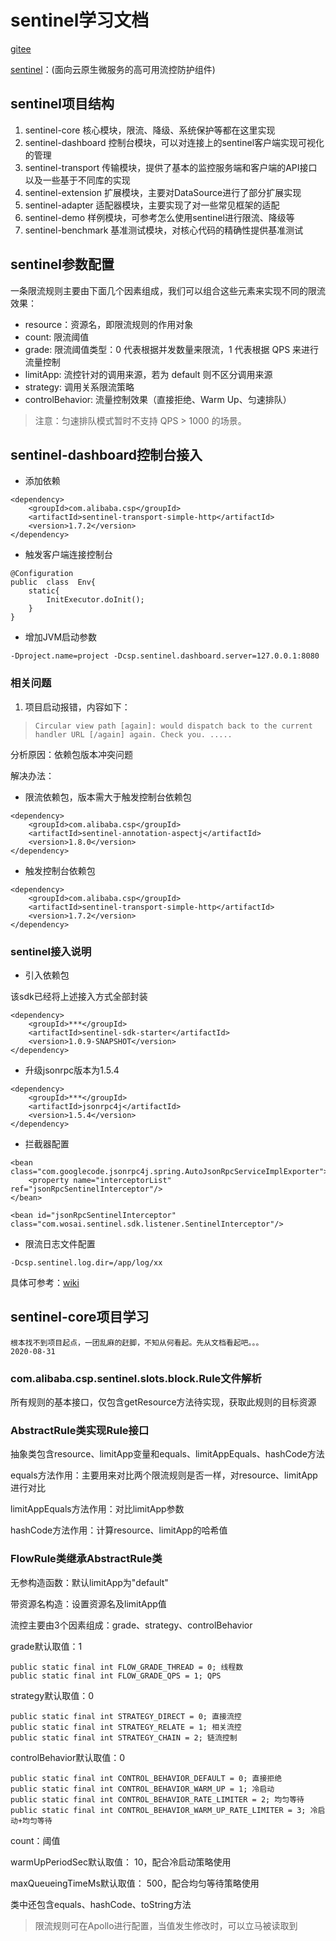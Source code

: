 # sentinel学习文档

[sentinel]:https://github.com/alibaba/Sentinel

[gitee](https://gitee.com/nilera/Sentinel/wikis/Home)

[sentinel]：(面向云原生微服务的高可用流控防护组件)

## sentinel项目结构

1. sentinel-core 核心模块，限流、降级、系统保护等都在这里实现
1. sentinel-dashboard 控制台模块，可以对连接上的sentinel客户端实现可视化的管理
1. sentinel-transport 传输模块，提供了基本的监控服务端和客户端的API接口以及一些基于不同库的实现
1. sentinel-extension 扩展模块，主要对DataSource进行了部分扩展实现
1. sentinel-adapter 适配器模块，主要实现了对一些常见框架的适配
1. sentinel-demo 样例模块，可参考怎么使用sentinel进行限流、降级等
1. sentinel-benchmark 基准测试模块，对核心代码的精确性提供基准测试

## sentinel参数配置

一条限流规则主要由下面几个因素组成，我们可以组合这些元素来实现不同的限流效果：

- resource：资源名，即限流规则的作用对象
- count: 限流阈值
- grade: 限流阈值类型：0 代表根据并发数量来限流，1 代表根据 QPS 来进行流量控制
- limitApp: 流控针对的调用来源，若为 default 则不区分调用来源
- strategy: 调用关系限流策略
- controlBehavior: 流量控制效果（直接拒绝、Warm Up、匀速排队）
> 注意：匀速排队模式暂时不支持 QPS > 1000 的场景。

## sentinel-dashboard控制台接入

* 添加依赖

```
<dependency>
	<groupId>com.alibaba.csp</groupId>
	<artifactId>sentinel-transport-simple-http</artifactId>
	<version>1.7.2</version>
</dependency>
```

* 触发客户端连接控制台

```
@Configuration
public  class  Env{
	static{
		InitExecutor.doInit();
	}
}
```

* 增加JVM启动参数

`-Dproject.name=project -Dcsp.sentinel.dashboard.server=127.0.0.1:8080`

### 相关问题

1. 项目启动报错，内容如下：

> `Circular view path [again]: would dispatch back to the current handler URL [/again] again. Check you. .....`

分析原因：依赖包版本冲突问题

解决办法：

* 限流依赖包，版本需大于触发控制台依赖包

```
<dependency>
	<groupId>com.alibaba.csp</groupId>
	<artifactId>sentinel-annotation-aspectj</artifactId>
	<version>1.8.0</version>
</dependency>
```

* 触发控制台依赖包

```
<dependency>
	<groupId>com.alibaba.csp</groupId>
	<artifactId>sentinel-transport-simple-http</artifactId>
	<version>1.7.2</version>
</dependency>
```

### sentinel接入说明

* 引入依赖包

该sdk已经将上述接入方式全部封装

```
<dependency>
    <groupId>***</groupId>
    <artifactId>sentinel-sdk-starter</artifactId>
    <version>1.0.9-SNAPSHOT</version>
</dependency>
```

* 升级jsonrpc版本为1.5.4

```
<dependency>
    <groupId>***</groupId>
    <artifactId>jsonrpc4j</artifactId>
    <version>1.5.4</version>
</dependency>
```

* 拦截器配置

```
<bean class="com.googlecode.jsonrpc4j.spring.AutoJsonRpcServiceImplExporter">
    <property name="interceptorList" ref="jsonRpcSentinelInterceptor"/>
</bean>
 
<bean id="jsonRpcSentinelInterceptor" class="com.wosai.sentinel.sdk.listener.SentinelInterceptor"/>
```

* 限流日志文件配置

`-Dcsp.sentinel.log.dir=/app/log/xx`

具体可参考：[wiki](https://confluence.wosai-inc.com/pages/viewpage.action?pageId=213352508)

## sentinel-core项目学习

```
根本找不到项目起点，一团乱麻的赶脚，不知从何看起。先从文档看起吧。。。
2020-08-31
```

### com.alibaba.csp.sentinel.slots.block.Rule文件解析

所有规则的基本接口，仅包含getResource方法待实现，获取此规则的目标资源

### AbstractRule类实现Rule接口

抽象类包含resource、limitApp变量和equals、limitAppEquals、hashCode方法

equals方法作用：主要用来对比两个限流规则是否一样，对resource、limitApp进行对比

limitAppEquals方法作用：对比limitApp参数

hashCode方法作用：计算resource、limitApp的哈希值

### FlowRule类继承AbstractRule类

无参构造函数：默认limitApp为"default"

带资源名构造：设置资源名及limitApp值

流控主要由3个因素组成：grade、strategy、controlBehavior

grade默认取值：1

```
public static final int FLOW_GRADE_THREAD = 0; 线程数
public static final int FLOW_GRADE_QPS = 1; QPS
```

strategy默认取值：0

```
public static final int STRATEGY_DIRECT = 0; 直接流控
public static final int STRATEGY_RELATE = 1; 相关流控
public static final int STRATEGY_CHAIN = 2; 链流控制
```

controlBehavior默认取值：0

```
public static final int CONTROL_BEHAVIOR_DEFAULT = 0; 直接拒绝
public static final int CONTROL_BEHAVIOR_WARM_UP = 1; 冷启动
public static final int CONTROL_BEHAVIOR_RATE_LIMITER = 2; 均匀等待
public static final int CONTROL_BEHAVIOR_WARM_UP_RATE_LIMITER = 3; 冷启动+均匀等待
```

count：阈值

warmUpPeriodSec默认取值： 10，配合冷启动策略使用

maxQueueingTimeMs默认取值： 500，配合均匀等待策略使用

类中还包含equals、hashCode、toString方法

> 限流规则可在Apollo进行配置，当值发生修改时，可以立马被读取到
































